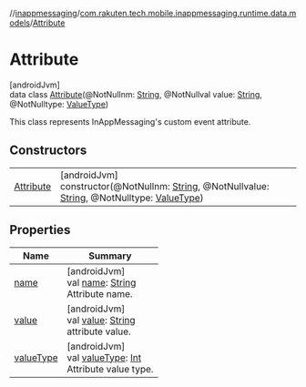 //[inappmessaging](../../../index.md)/[com.rakuten.tech.mobile.inappmessaging.runtime.data.models](../index.md)/[Attribute](index.md)

# Attribute

[androidJvm]\
data class [Attribute](index.md)(@NotNullnm: [String](https://kotlinlang.org/api/latest/jvm/stdlib/kotlin/-string/index.html), @NotNullval value: [String](https://kotlinlang.org/api/latest/jvm/stdlib/kotlin/-string/index.html), @NotNulltype: [ValueType](../../com.rakuten.tech.mobile.inappmessaging.runtime.data.enums/-value-type/index.md))

This class represents InAppMessaging's custom event attribute.

## Constructors

| | |
|---|---|
| [Attribute](-attribute.md) | [androidJvm]<br>constructor(@NotNullnm: [String](https://kotlinlang.org/api/latest/jvm/stdlib/kotlin/-string/index.html), @NotNullvalue: [String](https://kotlinlang.org/api/latest/jvm/stdlib/kotlin/-string/index.html), @NotNulltype: [ValueType](../../com.rakuten.tech.mobile.inappmessaging.runtime.data.enums/-value-type/index.md)) |

## Properties

| Name | Summary |
|---|---|
| [name](name.md) | [androidJvm]<br>val [name](name.md): [String](https://kotlinlang.org/api/latest/jvm/stdlib/kotlin/-string/index.html)<br>Attribute name. |
| [value](value.md) | [androidJvm]<br>val [value](value.md): [String](https://kotlinlang.org/api/latest/jvm/stdlib/kotlin/-string/index.html)<br>attribute value. |
| [valueType](value-type.md) | [androidJvm]<br>val [valueType](value-type.md): [Int](https://kotlinlang.org/api/latest/jvm/stdlib/kotlin/-int/index.html)<br>Attribute value type. |
